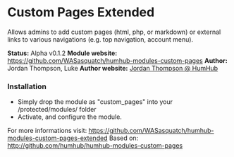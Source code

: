Custom Pages Extended
============

Allows admins to add custom pages (html, php, or markdown) or external links to various navigations (e.g. top navigation, account menu).

__Status:__ Alpha v0.1.2
__Module website:__ <https://github.com/WASasquatch/humhub-modules-custom-pages>
__Author:__ Jordan Thompson, Luke
__Author website:__ [Jordan Thompson @ HumHub](http://community.humhub.org)

### Installation

- Simply drop the module as "custom_pages" into your /protected/modules/ folder
- Activate, and configure the module.

For more  informations visit:
<https://github.com/WASasquatch/humhub-modules-custom-pages-extended>
Based on:
<http://github.com/humhub/humhub-modules-custom-pages>
